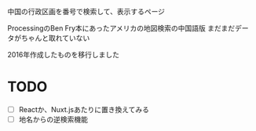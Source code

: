 中国の行政区画を番号で検索して、表示するページ

ProcessingのBen Fry本にあったアメリカの地図検索の中国語版
まだまだデータがちゃんと取れていない

2016年作成したものを移行しました

# TODO
- [ ] Reactか、Nuxt.jsあたりに置き換えてみる
- [ ] 地名からの逆検索機能
